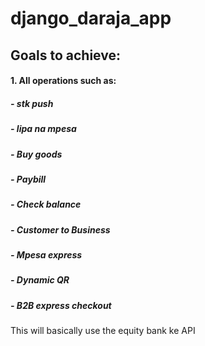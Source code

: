 # django_daraja_app

## Goals to achieve:
#### 1. All operations such as:
##### - stk push
##### - lipa na mpesa
##### - Buy goods 
##### - Paybill 
##### - Check balance 
##### - Customer to Business 
##### - Mpesa express
##### - Dynamic QR
##### - B2B express checkout


This will basically use the equity bank ke API 
